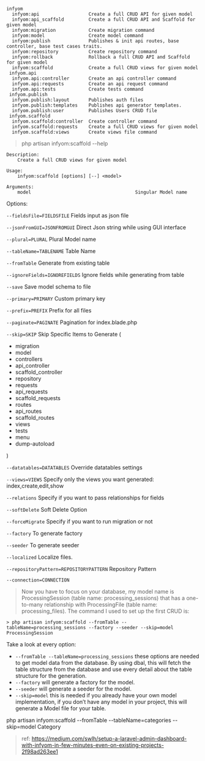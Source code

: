 ```
infyom
  infyom:api                  Create a full CRUD API for given model
  infyom:api_scaffold         Create a full CRUD API and Scaffold for given model
  infyom:migration            Create migration command
  infyom:model                Create model command
  infyom:publish              Publishes & init api routes, base controller, base test cases traits.
  infyom:repository           Create repository command
  infyom:rollback             Rollback a full CRUD API and Scaffold for given model
  infyom:scaffold             Create a full CRUD views for given model
 infyom.api
  infyom.api:controller       Create an api controller command
  infyom.api:requests         Create an api request command
  infyom.api:tests            Create tests command
 infyom.publish
  infyom.publish:layout       Publishes auth files
  infyom.publish:templates    Publishes api generator templates.
  infyom.publish:user         Publishes Users CRUD file
 infyom.scaffold
  infyom.scaffold:controller  Create controller command
  infyom.scaffold:requests    Create a full CRUD views for given model
  infyom.scaffold:views       Create views file command
```

> php artisan infyom:scaffold --help 

    Description:
        Create a full CRUD views for given model

    Usage:
        infyom:scaffold [options] [--] <model>

    Arguments:
        model                                      Singular Model name

Options:

```--fieldsFile=FIELDSFILE```                Fields input as json file

```--jsonFromGUI=JSONFROMGUI```              Direct Json string while using GUI interface

```--plural=PLURAL```                        Plural Model name

```--tableName=TABLENAME```                  Table Name

```--fromTable```                            Generate from existing table

```--ignoreFields=IGNOREFIELDS```            Ignore fields while generating from table

```--save```                                 Save model schema to file

```--primary=PRIMARY```                      Custom primary key

```--prefix=PREFIX```                        Prefix for all files

```--paginate=PAGINATE```                    Pagination for index.blade.php

```--skip=SKIP```                            Skip Specific Items to Generate (

- migration
- model
- controllers
- api_controller
- scaffold_controller
- repository
- requests
- api_requests
- scaffold_requests
- routes
- api_routes
- scaffold_routes
- views
- tests
- menu
- dump-autoload

)

```--datatables=DATATABLES```                Override datatables settings

```--views=VIEWS```                          Specify only the views you want generated: index,create,edit,show

```--relations```                            Specify if you want to pass relationships for fields

```--softDelete```                           Soft Delete Option

```--forceMigrate```                         Specify if you want to run migration or not

```--factory```                              To generate factory

```--seeder```                               To generate seeder

```--localized```                            Localize files.

```--repositoryPattern=REPOSITORYPATTERN```  Repository Pattern

```--connection=CONNECTION``` 


> Now you have to focus on your database, my model name is ProcessingSession (table name: processing_sessions) that has a one-to-many relationship with ProcessingFile (table name: processing_files). The command I used to set up the first CRUD is:

```
> php artisan infyom:scaffold --fromTable --tableName=processing_sessions --factory --seeder --skip=model ProcessingSession
```

Take a look at every option:
- ```--fromTable --tableName=processing_sessions``` these options are needed to get model data from the database. By using dbal, this will fetch the table structure from the database and use every detail about the table structure for the generation.
- ```--factory``` will generate a factory for the model.
- ```--seeder``` will generate a seeder for the model.
- ```--skip=model``` this is needed if you already have your own model implementation, if you don’t have any model in your project, this will generate a Model file for your table.

php artisan infyom:scaffold --fromTable --tableName=categories --skip=model Category

> ref: https://medium.com/swlh/setup-a-laravel-admin-dashboard-with-infyom-in-few-minutes-even-on-existing-projects-2f98ad263ee1
